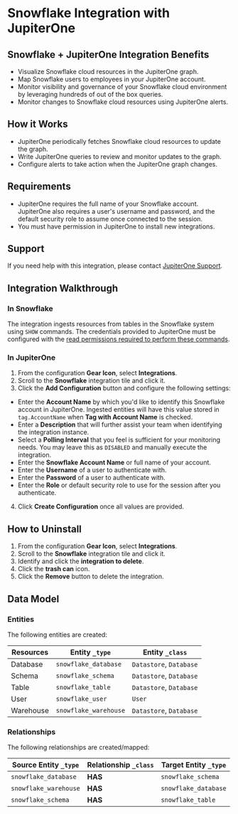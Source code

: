 # Snowflake Integration with JupiterOne

## Snowflake + JupiterOne Integration Benefits

- Visualize Snowflake cloud resources in the JupiterOne graph.
- Map Snowflake users to employees in your JupiterOne account.
- Monitor visibility and governance of your Snowflake cloud environment by
  leveraging hundreds of out of the box queries.
- Monitor changes to Snowflake cloud resources using JupiterOne alerts.

## How it Works

- JupiterOne periodically fetches Snowflake cloud resources to update the graph.
- Write JupiterOne queries to review and monitor updates to the graph.
- Configure alerts to take action when the JupiterOne graph changes.

## Requirements

- JupiterOne requires the full name of your Snowflake account. JupiterOne also
  requires a user's username and password, and the default security role to
  assume once connected to the session.
- You must have permission in JupiterOne to install new integrations.

## Support

If you need help with this integration, please contact
[JupiterOne Support](https://community.askj1.com).

## Integration Walkthrough

### In Snowflake

The integration ingests resources from tables in the Snowflake system using
`SHOW` commands. The credentials provided to JupiterOne must be configured with
the
[read permissions required to perform these commands](https://docs.snowflake.com/en/user-guide/security-access-control-privileges.html#schema-privileges).

### In JupiterOne

1. From the configuration **Gear Icon**, select **Integrations**.
2. Scroll to the **Snowflake** integration tile and click it.
3. Click the **Add Configuration** button and configure the following settings:

- Enter the **Account Name** by which you'd like to identify this Snowflake
  account in JupiterOne. Ingested entities will have this value stored in
  `tag.AccountName` when **Tag with Account Name** is checked.
- Enter a **Description** that will further assist your team when identifying
  the integration instance.
- Select a **Polling Interval** that you feel is sufficient for your monitoring
  needs. You may leave this as `DISABLED` and manually execute the integration.
- Enter the **Snowflake Account Name** or full name of your account.
- Enter the **Username** of a user to authenticate with.
- Enter the **Password** of a user to authenticate with.
- Enter the **Role** or default security role to use for the session after you
  authenticate.

4. Click **Create Configuration** once all values are provided.

## How to Uninstall

1. From the configuration **Gear Icon**, select **Integrations**.
2. Scroll to the **Snowflake** integration tile and click it.
3. Identify and click the **integration to delete**.
4. Click the **trash can** icon.
5. Click the **Remove** button to delete the integration.

<!-- {J1_DOCUMENTATION_MARKER_START} -->
<!--
********************************************************************************
NOTE: ALL OF THE FOLLOWING DOCUMENTATION IS GENERATED USING THE
"j1-integration document" COMMAND. DO NOT EDIT BY HAND! PLEASE SEE THE DEVELOPER
DOCUMENTATION FOR USAGE INFORMATION:

https://github.com/JupiterOne/sdk/blob/master/docs/integrations/development.md
********************************************************************************
-->

## Data Model

### Entities

The following entities are created:

| Resources | Entity `_type`        | Entity `_class`         |
| --------- | --------------------- | ----------------------- |
| Database  | `snowflake_database`  | `Datastore`, `Database` |
| Schema    | `snowflake_schema`    | `Datastore`, `Database` |
| Table     | `snowflake_table`     | `Datastore`, `Database` |
| User      | `snowflake_user`      | `User`                  |
| Warehouse | `snowflake_warehouse` | `Datastore`, `Database` |

### Relationships

The following relationships are created/mapped:

| Source Entity `_type` | Relationship `_class` | Target Entity `_type` |
| --------------------- | --------------------- | --------------------- |
| `snowflake_database`  | **HAS**               | `snowflake_schema`    |
| `snowflake_warehouse` | **HAS**               | `snowflake_database`  |
| `snowflake_schema`    | **HAS**               | `snowflake_table`     |

<!--
********************************************************************************
END OF GENERATED DOCUMENTATION AFTER BELOW MARKER
********************************************************************************
-->
<!-- {J1_DOCUMENTATION_MARKER_END} -->
